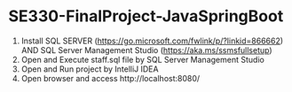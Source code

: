 # SE330-FinalProject-JavaSpringBoot
1. Install SQL SERVER (https://go.microsoft.com/fwlink/p/?linkid=866662) AND SQL Server Management Studio (https://aka.ms/ssmsfullsetup)
2. Open and Execute staff.sql file by SQL Server Management Studio
3. Open and Run project by IntelliJ IDEA 
4. Open browser and access http://localhost:8080/
